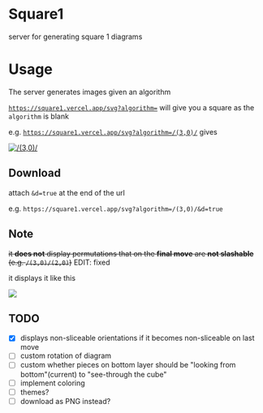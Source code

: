 # Square1

server for generating square 1 diagrams

# Usage

The server generates images given an algorithm

[`https://square1.vercel.app/svg?algorithm=`](https://square1.vercel.app/svg?algorithm=) will give you a square as the `algorithm` is blank

e.g. [`https://square1.vercel.app/svg?algorithm=/(3,0)/`](<https://square1.vercel.app/svg?algorithm=/(3,0)/>) gives

[![/(3,0)/](<https://square1.vercel.app/svg?algorithm=/(3,0)/>)](<https://square1.vercel.app/svg?algorithm=/(3,0)/>)

## Download

attach `&d=true` at the end of the url

e.g. `https://square1.vercel.app/svg?algorithm=/(3,0)/&d=true`

## Note

~~it **does not** display permutations that on the **final move** are **not slashable** (e.g. `/(3,0)/(2,0)`)~~
EDIT: fixed

it displays it like this

![](https://media.discordapp.net/attachments/699781597515481159/926997372897202216/unknown.png)

## TODO

-   [x] displays non-sliceable orientations if it becomes non-sliceable on last move
-   [ ] custom rotation of diagram
-   [ ] custom whether pieces on bottom layer should be "looking from bottom"(current) to "see-through the cube"
-   [ ] implement coloring
-   [ ] themes?
-   [ ] download as PNG instead?
